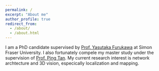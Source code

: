 ```yaml
---
permalink: /
excerpt: "About me"
author_profile: true
redirect_from: 
  - /about/
  - /about.html
---
```


I am a PhD candidate supervised by [Prof. Yasutaka Furukawa](https://www.cs.sfu.ca/~furukawa/) at Simon Fraser University. I also fortunately compele my master study under the supervision of [Prof. Ping Tan](https://www.cs.sfu.ca/~pingtan/). My current research interest is network archtecture and 3D vision, especically localization and mapping. 

